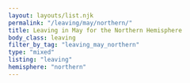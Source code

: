 ```yaml
---
layout: layouts/list.njk
permalink: "/leaving/may/northern/"
title: Leaving in May for the Northern Hemisphere
body_class: leaving
filter_by_tag: "leaving_may_northern"
type: "mixed"
listing: "leaving"
hemisphere: "northern"
---
```

